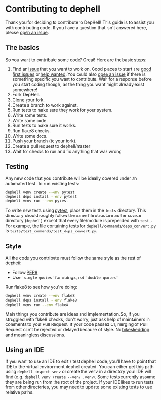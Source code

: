 # Contributing to dephell

Thank you for deciding to contribute to DepHell!  This guide is to assist you with contributing code.  If you have a question that isn't answered here, please [open an issue][open issue].

## The basics

So you want to contribute some code?  Great! Here are the basic steps:

1. Find an [issue][issues] that you want to work on. Good places to start are [good first issues] or [help wanted]. You could also [open an issue][open issue] if there is something specific you want to contribute. Wait for a response before you start coding though, as the thing you want might already exist somewhere!
1. Fork DepHell.
1. Clone your fork.
1. Create a branch to work against.
1. Run tests to make sure they work for your system.
1. Write some tests.
1. Write some code.
1. Run tests to make sure it works.
1. Run flake8 checks.
1. Write some docs.
1. Push your branch (to your fork).
1. Create a pull request to dephell/master
1. Wait for checks to run and fix anything that was wrong

## Testing

Any new code that you contribute will be ideally covered under an automated test. To run existing tests:

```bash
dephell venv create --env pytest
dephell deps install --env pytest
dephell venv run --env pytest
```

To write new tests using [pytest], place them in the `tests` directory.  This directory should roughly follow the same file structure as the source directory (`dephell`) except that every file/module is prepended with `test_`.  For example, the file containing tests for `dephell/commands/deps_convert.py` is `tests/test_commands/test_deps_convert.py`.

## Style

All the code you contribute must follow the same style as the rest of dephell:

- Follow [PEP8]
- Use `'single quotes'` for strings, not `"double quotes"`

Run flake8 to see how you're doing:

```bash
dephell venv create --env flake8
dephell deps install --env flake8
dephell venv run --env flake8
```

Main things you contribute are ideas and implementation. So, if you struggled with flake8 checks, don't worry, just ask help of maintainers in comments to your Pull Request. If your code passed CI, merging of Pull Request can't be rejected or delayed because of style. No [bikeshedding](https://en.wikipedia.org/wiki/Law_of_triviality) and meaningless discussions.

## Using an IDE

If you want to use an IDE to edit / test dephell code, you'll have to point that IDE to the virtual environment dephell created.  You can either get this path using `dephell inspect venv` or create the venv in a directory your IDE will find (e.g. `dephell venv create --venv .venv`).  Some tests currently assume they are being run from the root of the project.  If your IDE likes to run tests from other directories, you may need to update some existing tests to use relative paths.

[issues]: https://github.com/dephell/dephell/issues?utf8=✓&q=is%3Aissue+is%3Aopen+
[open issue]: https://github.com/dephell/dephell/issues/new
[help wanted]: https://github.com/dephell/dephell/issues?q=is%3Aissue+is%3Aopen+label%3A%22help+wanted%22
[good first issues]: https://github.com/dephell/dephell/issues?q=is%3Aissue+is%3Aopen+label%3A%22good+first+issue%22

[pytest]: https://docs.pytest.org/ 
[PEP8]: https://www.python.org/dev/peps/pep-0008/
